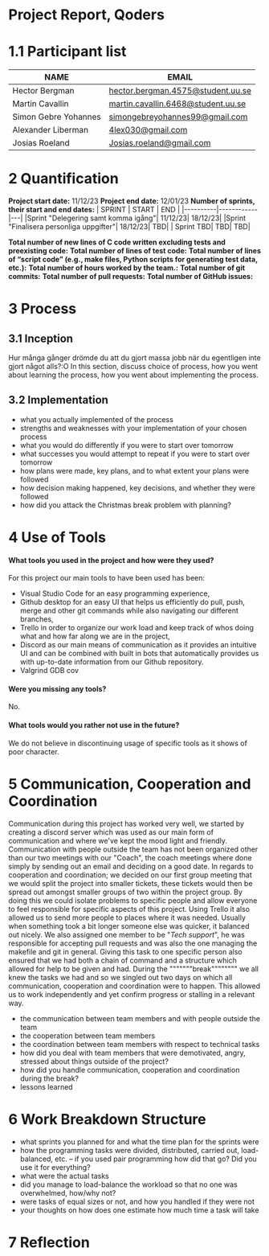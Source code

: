 # Project Report, Qoders 

# 1.1 Participant list
| NAME | EMAIL |
|----------|------------|
| Hector Bergman|hector.bergman.4575@student.uu.se
| Martin Cavallin| martin.cavallin.6468@student.uu.se|
| Simon Gebre Yohannes| simongebreyohannes99@gmail.com
| Alexander Liberman|  4lex030@gmail.com
| Josias Roeland| Josias.roeland@gmail.com|

# 2 Quantification 
**Project start date:** 11/12/23
**Project end date:**   12/01/23
**Number of sprints, their start and end dates:**
| SPRINT | START | END |
|----------|------------|---|
|Sprint "Delegering samt komma igång"| 11/12/23| 18/12/23|
|Sprint "Finalisera personliga uppgifter"| 18/12/23| TBD|
| Sprint TBD| TBD| TBD|

**Total number of new lines of C code written excluding tests and preexisting code:**
**Total number of lines of test code:** 
**Total number of lines of “script code” (e.g., make files, Python scripts for generating test data, etc.):**
**Total number of hours worked by the team.:** 
**Total number of git commits:**
**Total number of pull requests:**
**Total number of GitHub issues:**

# 3 Process   
## 3.1 Inception
Hur många gånger drömde du att du gjort massa jobb när du egentligen inte gjort något alls?:O
In this section, discuss choice of process, how you went about learning the process, how you went about implementing the process.

## 3.2 Implementation
- what you actually implemented of the process
- strengths and weaknesses with your implementation of your chosen process
- what you would do differently if you were to start over tomorrow
- what successes you would attempt to repeat if you were to start over tomorrow
- how plans were made, key plans, and to what extent your plans were followed
- how decision making happened, key decisions, and whether they were followed
- how did you attack the Christmas break problem with planning?
# 4 Use of Tools

#### What tools you used in the project and how were they used?
For this project our main tools to have been used has been:
 - Visual Studio Code for an easy programming experience,
-  Github desktop for an easy UI that helps us efficiently do pull, push, merge and other git commands while also navigating our different branches, 
- Trello in order to organize our work load and keep track of whos doing what and how far along we are in the project, 
- Discord as our main means of communication as it provides an intuitive UI and can be combined with built in bots that automatically provides us with up-to-date information from our Github repository. 
- Valgrind GDB cov 

#### Were you missing any tools?
No.
#### What tools would you rather not use in the future?
We do not believe in discontinuing usage of specific tools as it shows of poor character. 


# 5 Communication, Cooperation and Coordination   

Communication during this project has worked very well, we started by creating a discord server which was used as our main form of communication and where we've kept the mood light and friendly. Communication with people outside the team has not been organized other than our two meetings with our "Coach", the coach meetings where done simply by sending out an email and deciding on a good date. 
In regards to cooperation and coordination; we decided on our first group meeting that we would split the project into smaller tickets, these tickets would then be spread out amongst smaller groups of two within the project group. By doing this we could isolate problems to specific people and allow everyone to feel responsible for specific aspects of this project. Using Trello it also allowed us to send more people to places where it was needed. Usually when something took a bit longer someone else was quicker, it balanced out nicely. We also assigned one member to be "_Tech support_", he was responsible for accepting pull requests and was also the one managing the makefile and git in general. Giving this task to one specific person also ensured that we had both a chain of command and a structure which allowed for help to be given and had. 
During the """""""break"""""""" we all knew the tasks we had and so we singled out two days on which all communication, cooperation and coordination were to happen. This allowed us to work independently and yet confirm progress or stalling in a relevant way. 

- the communication between team members and with people outside the team
- the cooperation between team members
- the coordination between team members with respect to technical tasks
- how did you deal with team members that were demotivated, angry, stressed about things outside of the project?
- how did you handle communication, cooperation and coordination during the break?
- lessons learned

# 6 Work Breakdown Structure

- what sprints you planned for and what the time plan for the sprints were    
- how the programming tasks were divided, distributed, carried out, load-balanced, etc. – if you used pair programming how did that go? Did you use it for everything?
- what were the actual tasks
- did you manage to load-balance the workload so that no one was overwhelmed, how/why not?
- were tasks of equal sizes or not, and how you handled if they were not
- your thoughts on how does one estimate how much time a task will take

# 7 Reflection

